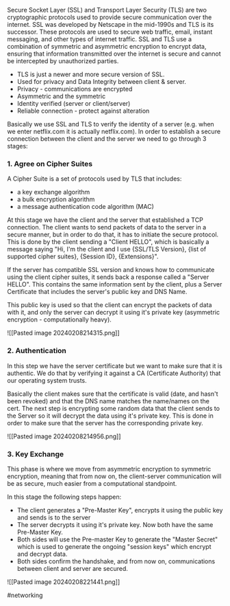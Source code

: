 Secure Socket Layer (SSL) and Transport Layer Security (TLS) are two cryptographic protocols used to provide secure communication over the internet. SSL was developed by Netscape in the mid-1990s and TLS is its successor. These protocols are used to secure web traffic, email, instant messaging, and other types of internet traffic. SSL and TLS use a combination of symmetric and asymmetric encryption to encrypt data, ensuring that information transmitted over the internet is secure and cannot be intercepted by unauthorized parties.

- TLS is just a newer and more secure version of SSL. 
- Used for privacy and Data Integrity between client & server.
- Privacy - communications are encrypted
- Asymmetric and the symmetric
- Identity verified (server or client/server)
- Reliable connection - protect against alteration

Basically we use SSL and TLS to verify the identity of a server (e.g. when we enter netflix.com it is actually netflix.com). In order to establish a secure connection between the client and the server we need to go through 3 stages:
### 1.  Agree on Cipher Suites

A Cipher Suite is a set of protocols used by TLS that includes:
- a key exchange algorithm
- a bulk encryption algorithm
- a message authentication code algorithm (MAC)

At this stage we have the client and the server that established a TCP connection. The client wants to send packets of data to the server in a secure manner, but in order to do that, it has to initiate the secure protocol. This is done by the client sending a "Client HELLO", which is basically a message saying "Hi, I'm the client and I use {SSL/TLS Version}, {list of supported cipher suites}, {Session ID}, {Extensions}". 

If the server has compatible SSL version and knows how to communicate using the client cipher suites, it sends back a response called a "Server HELLO". This contains the same information sent by the client, plus a Server Certificate that includes the server's public key and DNS Name.

This public key is used so that the client can encrypt the packets of data with it, and only the server can decrypt it using it's private key (asymmetric encryption - computationally heavy).

![[Pasted image 20240208214315.png]]

### 2. Authentication

In this step we have the server certificate but we want to make sure that it is authentic. We do that by verifying it against a CA (Certificate Authority) that our operating system trusts.

Basically the client makes sure that the certificate is valid (date, and hasn't been revoked) and that the DNS name matches the name/names on the cert. The next step is encrypting some random data that the client sends to the Server so it will decrypt the data using it's private key. This is done in order to make sure that the server has the corresponding private key.

![[Pasted image 20240208214956.png]]

### 3. Key Exchange

This phase is where we move from asymmetric encryption to symmetric encryption, meaning that from now on, the client-server communication will be as secure, much easier from a computational standpoint.

In this stage the following steps happen:
- The client generates a "Pre-Master Key", encrypts it using the public key and sends is to the server
- The server decrypts it using it's private key. Now both have the same Pre-Master Key.
- Both sides will use the Pre-master Key to generate the "Master Secret" which is used to generate the ongoing "session keys" which encrypt and decrypt data.
- Both sides confirm the handshake, and from now on, communications between client and server are secured.

![[Pasted image 20240208221441.png]]


#networking 